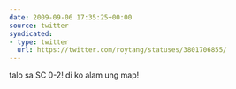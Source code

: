 ```yaml
---
date: 2009-09-06 17:35:25+00:00
source: twitter
syndicated:
- type: twitter
  url: https://twitter.com/roytang/statuses/3801706855/
---
```


talo sa SC 0-2! di ko alam ung map!
